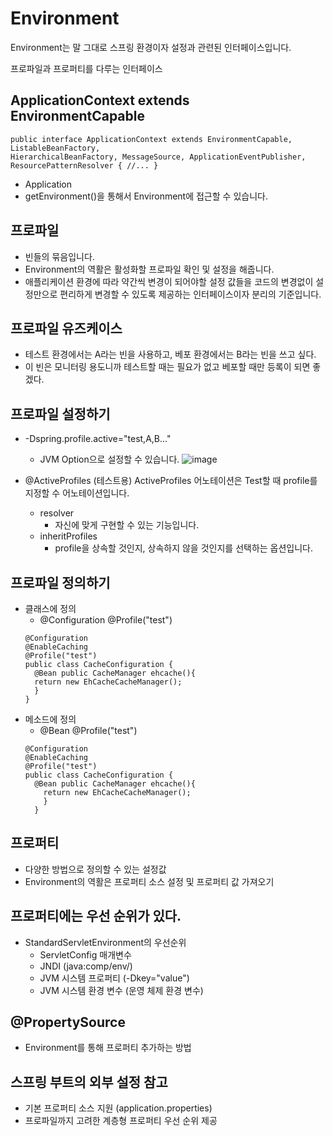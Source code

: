 # Environment
Environment는 말 그대로 스프링 환경이자 설정과 관련된 인터페이스입니다.

프로파일과 프로퍼티를 다루는 인터페이스

## ApplicationContext extends EnvironmentCapable
```
public interface ApplicationContext extends EnvironmentCapable, ListableBeanFactory,
HierarchicalBeanFactory, MessageSource, ApplicationEventPublisher, ResourcePatternResolver { //... }
```
- Application
- getEnvironment()을 통해서 Environment에 접근할 수 있습니다.

## 프로파일
- 빈들의 묶음입니다.
- Environment의 역활은 활성화할 프로파일 확인 및 설정을 해줍니다.
- 애플리케이션 환경에 따라 약간씩 변경이 되어야할 설정 값들을 코드의 변경없이 설정만으로 편리하게 변경할 수 있도록 제공하는 인터페이스이자 분리의 기준입니다.

## 프로파일 유즈케이스
- 테스트 환경에서는 A라는 빈을 사용하고, 베포 환경에서는 B라는 빈을 쓰고 싶다.
- 이 빈은 모니터링 용도니까 테스트할 때는 필요가 없고 베포할 때만 등록이 되면 좋겠다.

## 프로파일 설정하기
- -Dspring.profile.active="test,A,B..."
  + JVM Option으로 설정할 수 있습니다.
![image](https://user-images.githubusercontent.com/50797070/125161884-e613ea00-e1bf-11eb-8411-213954aec86f.png)

- @ActiveProfiles (테스트용)
ActiveProfiles 어노테이션은 Test할 때 profile를 지정할 수 어노테이션입니다.
  + resolver
    * 자신에 맞게 구현할 수 있는 기능입니다.
  + inheritProfiles
    * profile을 상속할 것인지, 상속하지 않을 것인지를 선택하는 옵션입니다.

## 프로파일 정의하기
- 클래스에 정의
  + @Configuration @Profile("test")
  ```
  @Configuration
  @EnableCaching 
  @Profile("test") 
  public class CacheConfiguration { 
    @Bean public CacheManager ehcache(){ 
    return new EhCacheCacheManager(); 
    } 
  }
  ```
- 메소드에 정의
  + @Bean @Profile("test")
  ```
  @Configuration
  @EnableCaching 
  @Profile("test") 
  public class CacheConfiguration { 
    @Bean public CacheManager ehcache(){
      return new EhCacheCacheManager(); 
      } 
    }
  ```

## 프로퍼티
- 다양한 방법으로 정의할 수 있는 설정값
- Environment의 역활은 프로퍼티 소스 설정 및 프로퍼티 값 가져오기

## 프로퍼티에는 우선 순위가 있다.
- StandardServletEnvironment의 우선순위
  + ServletConfig 매개변수
  + JNDI (java:comp/env/)
  + JVM 시스템 프로퍼티 (-Dkey="value")
  + JVM 시스템 환경 변수 (운영 체제 환경 변수)

## @PropertySource
- Environment를 통해 프로퍼티 추가하는 방법

## 스프링 부트의 외부 설정 참고
- 기본 프로퍼티 소스 지원 (application.properties)
- 프로파일까지 고려한 계층형 프로퍼티 우선 순위 제공
